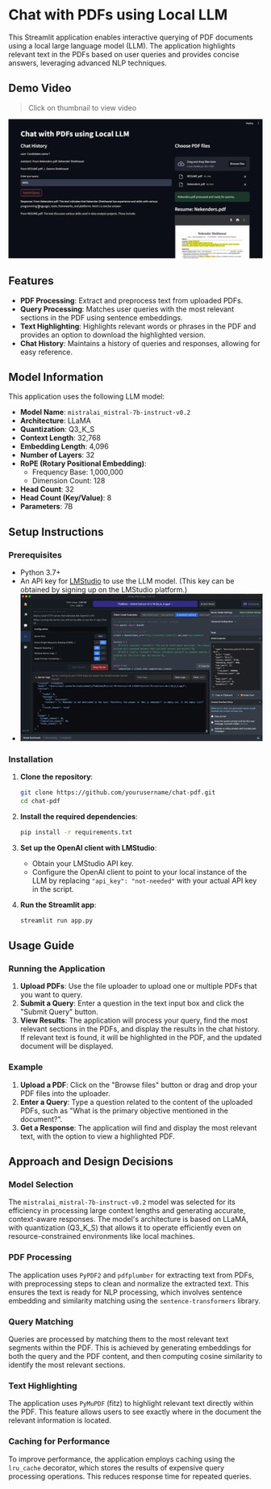# Chat with PDFs using Local LLM

This Streamlit application enables interactive querying of PDF documents using a local large language model (LLM). The application highlights relevant text in the PDFs based on user queries and provides concise answers, leveraging advanced NLP techniques.

## Demo Video
> Click on thumbnail to view video

[![Watch the demo](Resources/tt.jpeg)](https://youtu.be/ty0fqcGDHTI)

## Features

- **PDF Processing**: Extract and preprocess text from uploaded PDFs.
- **Query Processing**: Matches user queries with the most relevant sections in the PDF using sentence embeddings.
- **Text Highlighting**: Highlights relevant words or phrases in the PDF and provides an option to download the highlighted version.
- **Chat History**: Maintains a history of queries and responses, allowing for easy reference.

## Model Information

This application uses the following LLM model:

- **Model Name**: `mistralai_mistral-7b-instruct-v0.2`
- **Architecture**: LLaMA
- **Quantization**: Q3_K_S
- **Context Length**: 32,768
- **Embedding Length**: 4,096
- **Number of Layers**: 32
- **RoPE (Rotary Positional Embedding)**: 
  - Frequency Base: 1,000,000
  - Dimension Count: 128
- **Head Count**: 32
- **Head Count (Key/Value)**: 8
- **Parameters**: 7B

## Setup Instructions

### Prerequisites

- Python 3.7+
- An API key for [LMStudio](https://lmstudio.ai/) to use the LLM model. (This key can be obtained by signing up on the LMStudio platform.)
- ![Alt text](Resources/LMstudio)


### Installation

1. **Clone the repository**:
    ```bash
    git clone https://github.com/yourusername/chat-pdf.git
    cd chat-pdf
    ```

2. **Install the required dependencies**:
    ```bash
    pip install -r requirements.txt
    ```

3. **Set up the OpenAI client with LMStudio**:
    - Obtain your LMStudio API key.
    - Configure the OpenAI client to point to your local instance of the LLM by replacing `"api_key": "not-needed"` with your actual API key in the script.

4. **Run the Streamlit app**:
    ```bash
    streamlit run app.py
    ```

## Usage Guide

### Running the Application

1. **Upload PDFs**: Use the file uploader to upload one or multiple PDFs that you want to query.
2. **Submit a Query**: Enter a question in the text input box and click the "Submit Query" button.
3. **View Results**: The application will process your query, find the most relevant sections in the PDFs, and display the results in the chat history. If relevant text is found, it will be highlighted in the PDF, and the updated document will be displayed.

### Example

1. **Upload a PDF**: Click on the "Browse files" button or drag and drop your PDF files into the uploader.
2. **Enter a Query**: Type a question related to the content of the uploaded PDFs, such as "What is the primary objective mentioned in the document?".
3. **Get a Response**: The application will find and display the most relevant text, with the option to view a highlighted PDF.

## Approach and Design Decisions

### Model Selection

The `mistralai_mistral-7b-instruct-v0.2` model was selected for its efficiency in processing large context lengths and generating accurate, context-aware responses. The model's architecture is based on LLaMA, with quantization (Q3_K_S) that allows it to operate efficiently even on resource-constrained environments like local machines.

### PDF Processing

The application uses `PyPDF2` and `pdfplumber` for extracting text from PDFs, with preprocessing steps to clean and normalize the extracted text. This ensures the text is ready for NLP processing, which involves sentence embedding and similarity matching using the `sentence-transformers` library.

### Query Matching

Queries are processed by matching them to the most relevant text segments within the PDF. This is achieved by generating embeddings for both the query and the PDF content, and then computing cosine similarity to identify the most relevant sections.

### Text Highlighting

The application uses `PyMuPDF` (fitz) to highlight relevant text directly within the PDF. This feature allows users to see exactly where in the document the relevant information is located.

### Caching for Performance

To improve performance, the application employs caching using the `lru_cache` decorator, which stores the results of expensive query processing operations. This reduces response time for repeated queries.


